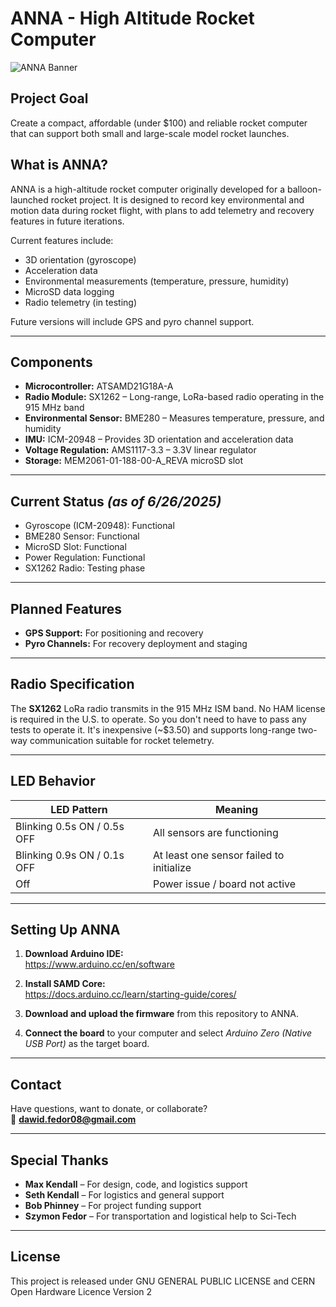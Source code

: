# ANNA - High Altitude Rocket Computer

![ANNA Banner](https://github.com/user-attachments/assets/5f8c6b52-9430-48d5-be35-250324938b7b)

## Project Goal
Create a compact, affordable (under $100) and reliable rocket computer that can support both small and large-scale model rocket launches.

## What is ANNA?
ANNA is a high-altitude rocket computer originally developed for a balloon-launched rocket project. It is designed to record key environmental and motion data during rocket flight, with plans to add telemetry and recovery features in future iterations.

Current features include:
- 3D orientation (gyroscope)
- Acceleration data
- Environmental measurements (temperature, pressure, humidity)
- MicroSD data logging
- Radio telemetry (in testing)

Future versions will include GPS and pyro channel support.

---

## Components

- **Microcontroller:** ATSAMD21G18A-A  
- **Radio Module:** SX1262 – Long-range, LoRa-based radio operating in the 915 MHz band  
- **Environmental Sensor:** BME280 – Measures temperature, pressure, and humidity  
- **IMU:** ICM-20948 – Provides 3D orientation and acceleration data  
- **Voltage Regulation:** AMS1117-3.3 – 3.3V linear regulator  
- **Storage:** MEM2061-01-188-00-A_REVA microSD slot

---

## Current Status *(as of 6/26/2025)*
-  Gyroscope (ICM-20948): Functional  
-  BME280 Sensor: Functional  
-  MicroSD Slot: Functional  
-  Power Regulation: Functional  
-  SX1262 Radio: Testing phase

---

## Planned Features
- **GPS Support:** For positioning and recovery  
- **Pyro Channels:** For recovery deployment and staging

---

## Radio Specification
The **SX1262** LoRa radio transmits in the 915 MHz ISM band. No HAM license is required in the U.S. to operate. So you don't need to have to pass any tests to operate it. It's inexpensive (~$3.50) and supports long-range two-way communication suitable for rocket telemetry.

---

## LED Behavior

| LED Pattern                       | Meaning                                 |
|----------------------------------|-----------------------------------------|
| Blinking 0.5s ON / 0.5s OFF      | All sensors are functioning             |
| Blinking 0.9s ON / 0.1s OFF      | At least one sensor failed to initialize |
| Off                              | Power issue / board not active          |

---

## Setting Up ANNA

1. **Download Arduino IDE:**  
   https://www.arduino.cc/en/software

2. **Install SAMD Core:**  
   https://docs.arduino.cc/learn/starting-guide/cores/

3. **Download and upload the firmware** from this repository to ANNA.

4. **Connect the board** to your computer and select *Arduino Zero (Native USB Port)* as the target board.

---

## Contact
Have questions, want to donate, or collaborate?  
📧 **dawid.fedor08@gmail.com**

---

## Special Thanks

- **Max Kendall** – For design, code, and logistics support  
- **Seth Kendall** – For logistics and general support  
- **Bob Phinney** – For project funding support  
- **Szymon Fedor** – For transportation and logistical help to Sci-Tech

---

## License

This project is released under GNU GENERAL PUBLIC LICENSE and CERN Open Hardware Licence Version 2 
